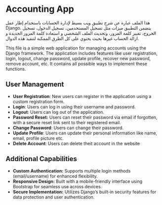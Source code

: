 # Accounting App

هذا الملف عبارة عن شرح تطبيق ويب بسيط لإدارة الحسابات باستخدام إطار عمل Django. يتضمن التطبيق ميزات مثل تسجيل المستخدمين، تسجيل الدخول، تسجيل الخروج، تغيير كلمة المرور، وتحديث الملف الشخصي و استعادة كلمة المرور الجديدة و ازالة الحساب غيرها بحيث يحتوي على كل الطرق الممكنة لتنفيذ هذه الدوال.

This file is a simple web application for managing accounts using the Django framework. The application includes features like user registration, login, logout, change password, update profile, recover new password, remove account, etc. It contains all possible ways to implement these functions.

## User Management
- **User Registration**: New users can register in the application using a custom registration form.
- **Login**: Users can log in using their username and password.
- **Logout**: Users can log out of the application.
- **Password Reset:** Users can reset their password via email if forgotten, with a secure reset link sent to their registered email.
- **Change Password**: Users can change their password.
- **Update Profile**: Users can update their personal information like name, email, profile picture etc.
- **Delete Account**: Users can delete theit account in the website

## Additional Capabilities
- **Custom Authentication:** Supports multiple login methods (email/username) for enhanced flexibility.
- **Responsive Design:** Built with a mobile-friendly interface using Bootstrap for seamless use across devices.
- **Secure Implementation:** Utilizes Django’s built-in security features for data protection and user authentication.
